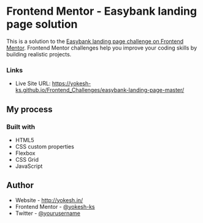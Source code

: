 # Frontend Mentor - Easybank landing page solution

This is a solution to the [Easybank landing page challenge on Frontend Mentor](https://www.frontendmentor.io/challenges/easybank-landing-page-WaUhkoDN). Frontend Mentor challenges help you improve your coding skills by building realistic projects. 


### Links

- Live Site URL: https://yokesh-ks.github.io/Frontend_Challenges/easybank-landing-page-master/

## My process

### Built with

- HTML5
- CSS custom properties
- Flexbox
- CSS Grid
- JavaScript

## Author

- Website - http://yokesh.in/
- Frontend Mentor - [@yokesh-ks](https://www.frontendmentor.io/profile/yokesh-ks)
- Twitter - [@yourusername](https://www.twitter.com/yourusername)
